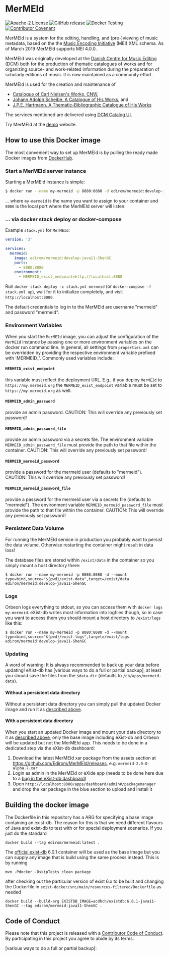MerMEId
=======

[![Apache-2 License](https://img.shields.io/github/license/edirom/MerMEId)](https://github.com/Edirom/MerMEId/blob/develop/LICENSE)
[![GitHub release](https://img.shields.io/github/release/edirom/MerMEId.svg)](https://github.com/Edirom/MerMEId/releases)
[![Docker Testing](https://github.com/Edirom/MerMEId/actions/workflows/artifacts.yml/badge.svg)](https://github.com/Edirom/MerMEId/actions/workflows/artifacts.yml)
[![Contributor Covenant](https://img.shields.io/badge/Contributor%20Covenant-v2.0%20adopted-ff69b4.svg)](CODE_OF_CONDUCT.md)

MerMEId is a system for the editing, handling, and (pre-)viewing of music
metadata, based on the the [Music Encoding Initiative](http://www.music-encoding.org/) (MEI)  XML schema. 
As of March 2019 MerMEId supports MEI 4.0.0.

MerMEId was originally developed at the [Danish Centre for Music Editing](http://www.kb.dk/en/nb/dcm/index.html) (DCM) both for
the production of thematic catalogues of works and for organizing source- and
work-related information during the preparation of scholarly editions of
music. It is now maintained as a community effort.

MerMEId is used for the creation and maintenance of 

* [Catalogue of Carl Nielsen's Works, CNW](http://www.kb.dk/dcm/cnw.html),
* [Johann Adolph Scheibe. A Catalogue of His Works](http://www.kb.dk/dcm/schw.html), and
* [J.P.E. Hartmann. A Thematic-Bibliographic Catalogue of His Works](http://www.kb.dk/dcm/hartw.html)

The services mentioned are delivered using [DCM Catalog UI](https://github.com/kb-dk/dcm_catalog_ui).

Try MerMEId at the [demo](https://mermeid.edirom.de/) website.


## How to use this Docker image

The most convenient way to set up MerMEId is by pulling the ready made Docker images from [DockerHub](https://hub.docker.com/r/edirom/mermeid).

### Start a MerMEId server instance

Starting a MerMEId instance is simple: 

```sh
$ docker run --name my-mermeid -p 8080:8080 -d edirom/mermeid:develop-java11-ShenGC
```

… where `my-mermeid` is the name you want to assign to your container and `8080` is the local port where the MerMEId server will listen.

### … via docker stack deploy or docker-compose

Example `stack.yml` for `MerMEId`:

```yaml
version: '3'

services:
  mermeid:
    image: edirom/mermeid:develop-java11-ShenGC
    ports: 
      - 8080:8080
    environment: 
      - MERMEID_exist_endpoint=http://localhost:8080
```

Run `docker stack deploy -c stack.yml mermeid` (or `docker-compose -f stack.yml up`), 
wait for it to initialize completely, and visit `http://localhost:8080`.

The default credentials to log in to the MerMEId are username "mermeid" and password "mermeid". 

### Environment Variables

When you start the `MerMEId` image, you can adjust the configuration of the `MerMEId` instance by passing one or more environment variables on the docker run command line.
In general, all settings from `properties.xml` can be overridden by providing the respective environment variable prefixed with 'MERMEID_'. Commonly used variables include:

#### `MERMEID_exist_endpoint`

this variable must reflect the deployment URL. 
E.g., if you deploy `MerMEId` to `https://my.mermeid.org` the `MERMEID_exist_endpoint` variable must be set to `https://my.mermeid.org` as well.

#### `MERMEID_admin_password`

provide an admin password. CAUTION: This will override any previously set password!

#### `MERMEID_admin_password_file`

provide an admin password via a secrets file. 
The environment variable `MERMEID_admin_password_file` must provide the path to that file within the container.
CAUTION: This will override any previously set password!

#### `MERMEID_mermeid_password`

provide a password for the mermeid user (defaults to "mermeid"). 
CAUTION: This will override any previously set password!

#### `MERMEID_mermeid_password_file`

provide a password for the mermeid user via a secrets file (defaults to "mermeid"). 
The environment variable `MERMEID_mermeid_password_file` must provide the path to that file within the container.
CAUTION: This will override any previously set password!

### Persistent Data Volume

For running the MerMEId service in production you probably want to persist the data volume. 
Otherwise restarting the container might result in data loss!

The database files are stored within `/exist/data` in the container so you simply mount a host directory there:
```
$ docker run --name my-mermeid -p 8080:8080 -d --mount type=bind,source="$(pwd)/exist-data",target=/exist/data edirom/mermeid:develop-java11-ShenGC
```

### Logs

Orbeon logs everything to stdout, so you can access them with `docker logs my-mermeid`. eXist-db writes most information into logfiles though, so in case you want to access them you should mount a host directory to `/exist/logs` like this:
```
$ docker run --name my-mermeid -p 8080:8080 -d --mount type=bind,source="$(pwd)/exist-logs",target=/exist/logs edirom/mermeid:develop-java11-ShenGC
```

### Updating

A word of warning: It is always recommended to back up your data before 
updating! eXist-db has [various ways to do a full or partial backup], at least 
you should save the files from the `$data-dir` (defaults to 
`/db/apps/mermeid-data`).

#### Without a persistent data directory

Without a persistent data directory you can simply pull the updated Docker image and run it as [described above](#start-a-mermeid-server-instance). 

#### With a persistent data directory

When you start an updated Docker image and mount your data directory to it as [described above](#persistent-data-volume), 
only the base image including eXist-db and Orbeon will be updated but not the MerMEId app. 
This needs to be done in a dedicated step via the eXist-db dashboard:
  1. Download the latest MerMEId xar package from the assets section at https://github.com/Edirom/MerMEId/releases, e.g. `mermeid-2.0.0-alpha.7.xar`
  2. Login as admin in the MerMEId or eXide app (needs to be done here due to a [bug in the eXist-db dashboard])
  3. Open `http://localhost:8080/apps/dashboard/admin#/packagemanager` and drop the xar package in the blue section to upload and install it


## Building the docker image

The Dockerfile in this repository has a ARG for specifying a base image containing an exist-db.
The reason for this is that we need different flavours of Java and exist-db to test with or for special deployment scenarios.
If you just do the standard

```
docker build --tag edirom/mermeid:latest .
```

The [official exist-db](https://hub.docker.com/r/existdb/existdb) 6.0.1 container will be used as the base image but
you can supply any image that is build using the same process instead. This is by running

```
mvn -Pdocker -DskipTests clean package
```

after checking out the particular version of exist 6.x to be built and changing the Dockerfile in
`exist-docker/src/main/resources-filtered/Dockerfile` as needed

```
docker build --build-arg EXISTDB_IMAGE=acdhch/existdb:6.0.1-java11-ShenGC --tag edirom/mermeid:java11-ShenGC .
```

## Code of Conduct

Please note that this project is released with a [Contributor Code of Conduct][CODE_OF_CONDUCT]. By participating in this project you agree to abide by its terms.

[CODE_OF_CONDUCT]: CODE_OF_CONDUCT.md
[bug in the eXist-db dashboard]: https://github.com/eXist-db/dashboard/issues/73
[various ways to do a full or partial backup]: 

